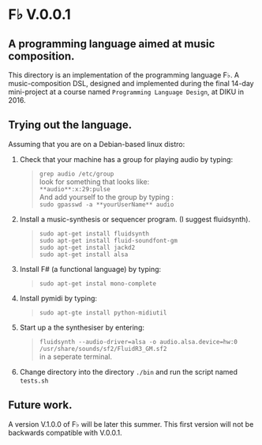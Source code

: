 F♭ V.0.0.1
==========

## A programming language aimed at music composition.

This directory is an implementation of the programming language F♭.
A music-composition DSL, designed and implemented during the final
14-day mini-project at a course named `Programming Language Design`,
at DIKU in 2016.

## Trying out the language.

Assuming that you are on a Debian-based linux distro:

 1. Check that your machine has a group for playing audio by typing:
    > `grep audio /etc/group`  
    look for something that looks like:  
    > `**audio**:x:29:pulse`  
    And add yourself to the group by typing :  
    > `sudo gpasswd -a **yourUserName** audio`
 2. Install a music-synthesis or sequencer program. (I suggest fluidsynth).
    > `sudo apt-get install fluidsynth`  
    > `sudo apt-get install fluid-soundfont-gm`  
    > `sudo apt-get install jackd2`  
    > `sudo apt-get install alsa`
 3. Install F# (a functional language) by typing:
    > `sudo apt-get instal mono-complete`
 4. Install pymidi by typing:
    > `sudo apt-gte install python-midiutil`
 5. Start up a the synthesiser by entering:
    > `fluidsynth --audio-driver=alsa -o audio.alsa.device=hw:0 /usr/share/sounds/sf2/FluidR3_GM.sf2`  
    in a seperate terminal.
 6. Change directory into the directory `./bin` and run the script named `tests.sh`

## Future work.

A version V.1.0.0 of F♭ will be later this summer.
This first version will not be backwards compatible with V.0.0.1.
